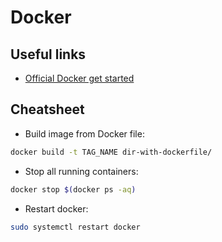 # Docker

## Useful links

- [Official Docker get started](https://docs.docker.com/get-started/)

## Cheatsheet

- Build image from Docker file:

```bash
docker build -t TAG_NAME dir-with-dockerfile/
```

- Stop all running containers:

```bash
docker stop $(docker ps -aq)
```

- Restart docker:

```bash
sudo systemctl restart docker
```